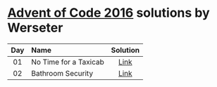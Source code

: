 [Advent of Code 2016](http://adventofcode.com) solutions by Werseter
========================

| Day | Name                                           | Solution                       |
|:---:|:-----------------------------------------------|:--------------------------------------------:|
| 01  | No Time for a Taxicab                          | [Link](tree/master/Day%2001)                      |
| 02  | Bathroom Security                              | [Link](tree/master/Day%2002)                      |

[Day 01]: http://adventofcode.com/2016/day/1
[Day 02]: http://adventofcode.com/2016/day/2
